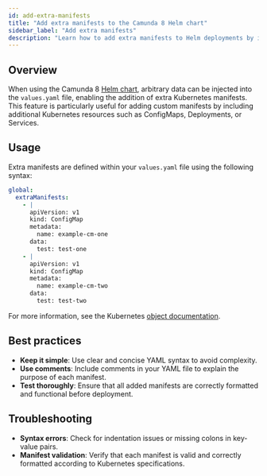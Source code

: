 ```yaml
---
id: add-extra-manifests
title: "Add extra manifests to the Camunda 8 Helm chart"
sidebar_label: "Add extra manifests"
description: "Learn how to add extra manifests to Helm deployments by injecting arbitrary data in the values.yaml."
---
```


## Overview

When using the Camunda 8 [Helm chart](/self-managed/setup/install.md), arbitrary data can be injected into the `values.yaml` file, enabling the addition of extra Kubernetes manifests. This feature is particularly useful for adding custom manifests by including additional Kubernetes resources such as ConfigMaps, Deployments, or Services.

## Usage

Extra manifests are defined within your `values.yaml` file using the following syntax:

```yaml
global:
  extraManifests:
    - |
      apiVersion: v1
      kind: ConfigMap
      metadata:
        name: example-cm-one
      data:
        test: test-one
    - |
      apiVersion: v1
      kind: ConfigMap
      metadata:
        name: example-cm-two
      data:
        test: test-two
```

For more information, see the Kubernetes [object documentation](https://kubernetes.io/docs/concepts/overview/working-with-objects/).

## Best practices

- **Keep it simple**: Use clear and concise YAML syntax to avoid complexity.
- **Use comments**: Include comments in your YAML file to explain the purpose of each manifest.
- **Test thoroughly**: Ensure that all added manifests are correctly formatted and functional before deployment.

## Troubleshooting

- **Syntax errors**: Check for indentation issues or missing colons in key-value pairs.
- **Manifest validation**: Verify that each manifest is valid and correctly formatted according to Kubernetes specifications.
